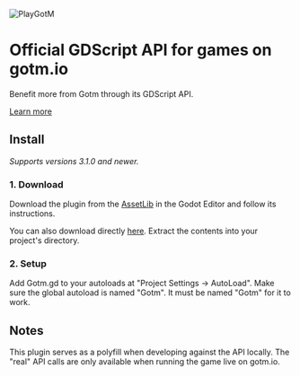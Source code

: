 ![PlayGotM](https://avatars1.githubusercontent.com/u/60827502?s=200&v=4)

# Official GDScript API for games on gotm.io

Benefit more from Gotm through its GDScript API.

[Learn more](https://gotm.io/about/plugin)

## Install

_Supports versions 3.1.0 and newer._

### 1. Download

Download the plugin from the [AssetLib](https://docs.godotengine.org/en/stable/tutorials/assetlib/using_assetlib.html#in-the-editor) in the Godot Editor and follow its instructions.

You can also download directly [here](https://github.com/PlayGotM/GDGotm/archive/master.zip). Extract the contents into your project's directory.

### 2. Setup

Add Gotm.gd to your autoloads at "Project Settings -> AutoLoad". Make sure the global autoload is named "Gotm". It must be named "Gotm" for it to work.

## Notes

This plugin serves as a polyfill when developing against the API locally.
The "real" API calls are only available when running the game live on gotm.io.

